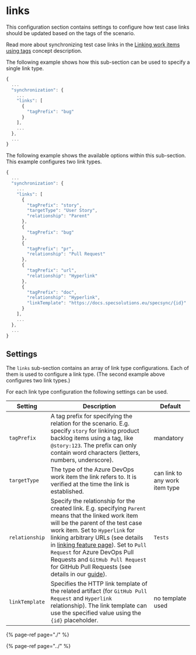 # links

This configuration section contains settings to configure how test case links should be updated based on the tags of the scenario.

Read more about synchronizing test case links in the [Linking work items using tags](../../../features/common-synchronization-features/linking-work-items-with-tags.md) concept description.

The following example shows how this sub-section can be used to specify a single link type.

```javascript
{
  ...
  "synchronization": {
    ...
    "links": [
      {
        "tagPrefix": "bug"
      }
    ],
    ...
  },
  ...
}
```

The following example shows the available options within this sub-section. This example configures two link types.

```javascript
{
  ...
  "synchronization": {
    ...
    "links": [
      {
        "tagPrefix": "story",
        "targetType": "User Story",
        "relationship": "Parent"
      },
      {
        "tagPrefix": "bug"
      },
      {
        "tagPrefix": "pr",
        "relationship": "Pull Request"
      },
      {
        "tagPrefix": "url",
        "relationship": "Hyperlink"
      },
      {
        "tagPrefix": "doc",
        "relationship": "Hyperlink",
        "linkTemplate": "https://docs.specsolutions.eu/specsync/{id}"
      }
    ],
    ...
  },
  ...
}
```

## Settings

The `links` sub-section contains an array of link type configurations. Each of them is used to configure a link type. (The second example above configures two link types.)


For each link type configuration the following settings can be used.

| Setting | Description | Default |
| ----------------------- | ----------------------- | ----------------------- |
| `tagPrefix` | A tag prefix for specifying the relation for the scenario. E.g. specify `story` for linking product backlog items using a tag, like `@story:123`. The prefix can only contain word characters (letters, numbers, underscore). | mandatory |
| `targetType` | The type of the Azure DevOps work item the link refers to. It is verified at the time the link is established. | can link to any work item type |
| `relationship` | Specify the relationship for the created link. E.g. specifying `Parent` means that the linked work item will be the parent of the test case work item. Set to `Hyperlink` for linking arbitrary URLs (see details in [linking feature page](../../../features/common-synchronization-features/linking-work-items-with-tags.md#linking-hyperlinks)). Set to `Pull Request` for Azure DevOps Pull Requests and `GitHub Pull Request` for GitHub Pull Requests (see details in our [guide](../../../important-concepts/how-to-link-github-pull-requests.md#linking-github-pull-requests-with-tags)). | `Tests` |
| `linkTemplate` | Specifies the HTTP link template of the related artifact (for `GitHub Pull Request` and `Hyperlink` relationship). The link template can use the specified value using the `{id}` placeholder. | no template used |

{% page-ref page="./" %}

{% page-ref page="../" %}

